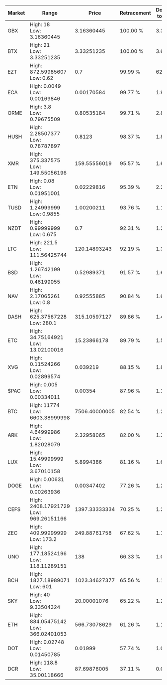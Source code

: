 | Market | Range | Price| Retracement | Doubles to 50% |
| --- | --- | --- | --- | --- |
| GBX | High: 18<br />Low: 3.16360445 | 3.16360445 | 100.00 % | 3.34 |
| BTX | High: 21<br />Low: 3.33251235 | 3.33251235 | 100.00 % | 3.65 |
| EZT | High: 872.59985607<br />Low: 0.62 | 0.7 | 99.99 % | 623.73 |
| ECA | High: 0.0049<br />Low: 0.00169846 | 0.00170584 | 99.77 % | 1.93 |
| ORME | High: 3.8<br />Low: 0.79675509 | 0.80535184 | 99.71 % | 2.85 |
| HUSH | High: 2.28507377<br />Low: 0.78787897 | 0.8123 | 98.37 % | 1.89 |
| XMR | High: 375.337575<br />Low: 149.55056196 | 159.55556019 | 95.57 % | 1.64 |
| ETN | High: 0.08<br />Low: 0.01951001 | 0.02229816 | 95.39 % | 2.23 |
| TUSD | High: 1.24999999<br />Low: 0.9855 | 1.00200211 | 93.76 % | 1.12 |
| NZDT | High: 0.99999999<br />Low: 0.675 | 0.7 | 92.31 % | 1.20 |
| LTC | High: 221.5<br />Low: 111.56425744 | 120.14893243 | 92.19 % | 1.39 |
| BSD | High: 1.26742199<br />Low: 0.46199055 | 0.52989371 | 91.57 % | 1.63 |
| NAV | High: 2.17065261<br />Low: 0.8 | 0.92555885 | 90.84 % | 1.60 |
| DASH | High: 625.37567228<br />Low: 280.1 | 315.10597127 | 89.86 % | 1.44 |
| ETC | High: 34.75164921<br />Low: 13.02100016 | 15.23866178 | 89.79 % | 1.57 |
| XVG | High: 0.11524266<br />Low: 0.02899574 | 0.039219 | 88.15 % | 1.84 |
| $PAC | High: 0.005<br />Low: 0.00334011 | 0.00354 | 87.96 % | 1.18 |
| BTC | High: 11774<br />Low: 6603.38999998 | 7506.40000005 | 82.54 % | 1.22 |
| ARK | High: 4.64999986<br />Low: 1.82028079 | 2.32958065 | 82.00 % | 1.39 |
| LUX | High: 15.49999999<br />Low: 3.67010158 | 5.8994386 | 81.16 % | 1.62 |
| DOGE | High: 0.00631<br />Low: 0.00263936 | 0.00347402 | 77.26 % | 1.29 |
| CEFS | High: 2408.17921729<br />Low: 969.26151166 | 1397.33333334 | 70.25 % | 1.21 |
| ZEC | High: 409.99999999<br />Low: 173.2 | 249.88761758 | 67.62 % | 1.17 |
| UNO | High: 177.18524196<br />Low: 118.11289151 | 138 | 66.33 % | 1.07 |
| BCH | High: 1827.18989071<br />Low: 601 | 1023.34627377 | 65.56 % | 1.19 |
| SKY | High: 40<br />Low: 9.33504324 | 20.00001076 | 65.22 % | 1.23 |
| ETH | High: 884.05475142<br />Low: 366.02401053 | 566.73078629 | 61.26 % | 1.10 |
| DOT | High: 0.02748<br />Low: 0.01450785 | 0.01999 | 57.74 % | 1.05 |
| DCR | High: 118.8<br />Low: 35.00118666 | 87.69878005 | 37.11 % | 0.00 |
